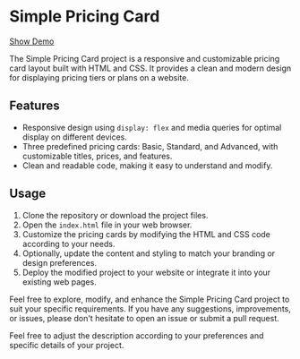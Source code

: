 # Simple Pricing Card
<a href="https://ahmakbar.github.io/Simple-Pricing.github.io/">Show Demo</a>

The Simple Pricing Card project is a responsive and customizable pricing card layout built with HTML and CSS. It provides a clean and modern design for displaying pricing tiers or plans on a website.

## Features

- Responsive design using `display: flex` and media queries for optimal display on different devices.
- Three predefined pricing cards: Basic, Standard, and Advanced, with customizable titles, prices, and features.
- Clean and readable code, making it easy to understand and modify.

## Usage

1. Clone the repository or download the project files.
2. Open the `index.html` file in your web browser.
3. Customize the pricing cards by modifying the HTML and CSS code according to your needs.
4. Optionally, update the content and styling to match your branding or design preferences.
5. Deploy the modified project to your website or integrate it into your existing web pages.

Feel free to explore, modify, and enhance the Simple Pricing Card project to suit your specific requirements. If you have any suggestions, improvements, or issues, please don't hesitate to open an issue or submit a pull request.

Feel free to adjust the description according to your preferences and specific details of your project.
